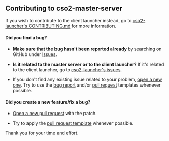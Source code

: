 ## Contributing to cso2-master-server

If you wish to contribute to the client launcher instead, go to [cso2-launcher's CONTRIBUTING.md](https://github.com/Ochii/cso2-launcher/blob/master/.github/PULL_REQUEST_TEMPLATE.md) for more information.

#### **Did you find a bug?**

* **Make sure that the bug hasn't been reported already** by searching on GitHub under [Issues](https://github.com/Ochii/cso2-master-server/issues).

* **Is it related to the master server or to the client launcher?** If it's related to the client launcher, go to [cso2-launcher's issues](https://github.com/Ochii/cso2-launcher/issues).

* If you don't find any existing issue related to your problem, [open a new one](https://github.com/Ochii/cso2-master-server/issues/new). Try to use the [bug report](https://github.com/Ochii/cso2-master-server/issues/new?assignees=&labels=bug&template=bug_report.md&title=) and/or [pull request](https://github.com/Ochii/cso2-master-server/issues/new?assignees=&labels=enhancement&template=feature_request.md&title=) templates whenever possible.

#### **Did you create a new feature/fix a bug?**

* [Open a new pull request](https://github.com/Ochii/cso2-master-server/compare) with the patch.

* Try to apply the [pull request template](https://github.com/Ochii/cso2-master-server/blob/master/.github/PULL_REQUEST_TEMPLATE.md) whenever possible.

Thank you for your time and effort.

